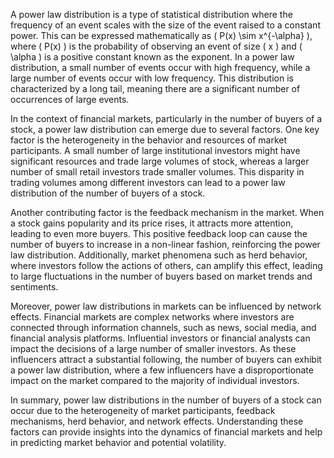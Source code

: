 A power law distribution is a type of statistical distribution where the frequency of an event scales with the size of the event raised to a constant power. This can be expressed mathematically as \( P(x) \sim x^{-\alpha} \), where \( P(x) \) is the probability of observing an event of size \( x \) and \( \alpha \) is a positive constant known as the exponent. In a power law distribution, a small number of events occur with high frequency, while a large number of events occur with low frequency. This distribution is characterized by a long tail, meaning there are a significant number of occurrences of large events.

In the context of financial markets, particularly in the number of buyers of a stock, a power law distribution can emerge due to several factors. One key factor is the heterogeneity in the behavior and resources of market participants. A small number of large institutional investors might have significant resources and trade large volumes of stock, whereas a larger number of small retail investors trade smaller volumes. This disparity in trading volumes among different investors can lead to a power law distribution of the number of buyers of a stock.

Another contributing factor is the feedback mechanism in the market. When a stock gains popularity and its price rises, it attracts more attention, leading to even more buyers. This positive feedback loop can cause the number of buyers to increase in a non-linear fashion, reinforcing the power law distribution. Additionally, market phenomena such as herd behavior, where investors follow the actions of others, can amplify this effect, leading to large fluctuations in the number of buyers based on market trends and sentiments.

Moreover, power law distributions in markets can be influenced by network effects. Financial markets are complex networks where investors are connected through information channels, such as news, social media, and financial analysis platforms. Influential investors or financial analysts can impact the decisions of a large number of smaller investors. As these influencers attract a substantial following, the number of buyers can exhibit a power law distribution, where a few influencers have a disproportionate impact on the market compared to the majority of individual investors.

In summary, power law distributions in the number of buyers of a stock can occur due to the heterogeneity of market participants, feedback mechanisms, herd behavior, and network effects. Understanding these factors can provide insights into the dynamics of financial markets and help in predicting market behavior and potential volatility.
